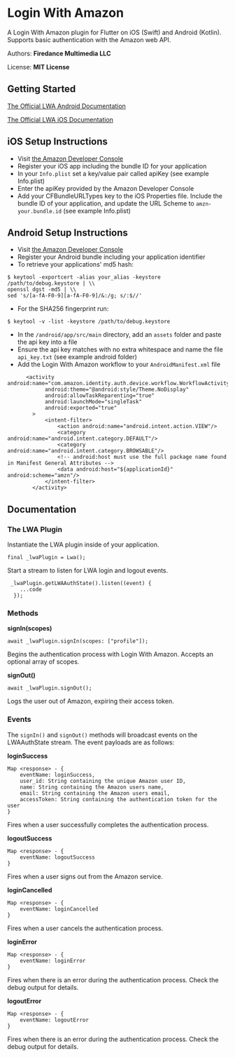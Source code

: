 # Login With Amazon

A Login With Amazon plugin for Flutter on iOS (Swift) and Android (Kotlin).  
Supports basic authentication with the Amazon web API.

Authors:  **Firedance Multimedia LLC**

License:  **MIT License**

## Getting Started
[The Official LWA Android Documentation](https://developer.amazon.com/docs/login-with-amazon/create-android-project.html#install-lwa-library)

[The Official LWA iOS Documentation](https://developer.amazon.com/docs/login-with-amazon/ios-docs.html)

## iOS Setup Instructions
- Visit [the Amazon Developer Console](https://developer.amazon.com/apps-and-games/login-with-amazon)
- Register your iOS app including the bundle ID for your application
- In your `Info.plist` set a key/value pair called apiKey (see example Info.plist)
- Enter the apiKey provided by the Amazon Developer Console
- Add your CFBundleURLTypes key to the iOS Properties file.  Include the bundle ID of your application, and update the URL Scheme to `amzn-your.bundle.id` (see example Info.plist)

## Android Setup Instructions
- Visit [the Amazon Developer Console](https://developer.amazon.com/apps-and-games/login-with-amazon)
- Register your Android bundle including your application identifier
- To retrieve your applications' md5 hash:
```
$ keytool -exportcert -alias your_alias -keystore /path/to/debug.keystore | \\
openssl dgst -md5 | \\
sed 's/[a-fA-F0-9][a-fA-F0-9]/&:/g; s/:$//'
```
- For the SHA256 fingerprint run:
```
$ keytool -v -list -keystore /path/to/debug.keystore
```
- In the `/android/app/src/main` directory, add an `assets` folder and paste the api key into a file
- Ensure the api key matches with no extra whitespace and name the file `api_key.txt` (see example android folder)
- Add the Login With Amazon workflow to your `AndroidManifest.xml` file

```
      <activity android:name="com.amazon.identity.auth.device.workflow.WorkflowActivity"
            android:theme="@android:style/Theme.NoDisplay"
            android:allowTaskReparenting="true"
            android:launchMode="singleTask"
            android:exported="true"
        >
            <intent-filter>
                <action android:name="android.intent.action.VIEW"/>
                <category android:name="android.intent.category.DEFAULT"/>
                <category android:name="android.intent.category.BROWSABLE"/>
                <!-- android:host must use the full package name found in Manifest General Attributes -->
                <data android:host="${applicationId}" android:scheme="amzn"/>
            </intent-filter>
        </activity>
```

## Documentation


### The LWA Plugin
Instantiate the LWA plugin inside of your application.

```
final _lwaPlugin = Lwa();
```

Start a stream to listen for LWA login and logout events.

```
 _lwaPlugin.getLWAAuthState().listen((event) {
    ...code
  });
```

### Methods

**signIn(scopes)**

```
await _lwaPlugin.signIn(scopes: ["profile"]);
```

Begins the authentication process with Login With Amazon.  Accepts an optional array of scopes.

**signOut()**

```
await _lwaPlugin.signOut();
```

Logs the user out of Amazon, expiring their access token.


### Events

The `signIn()` and `signOut()` methods will broadcast events on the LWAAuthState stream.  The event payloads are as follows:

**loginSuccess**

```
Map <response> - {
    eventName: loginSuccess,
    user_id: String containing the unique Amazon user ID,
    name: String containing the Amazon users name,
    email: String containing the Amazon users email,
    accessToken: String containing the authentication token for the user
}
```

Fires when a user successfully completes the authentication process.

**logoutSuccess**

```
Map <response> - {
    eventName: logoutSuccess
}
```

Fires when a user signs out from the Amazon service.

**loginCancelled**

```
Map <response> - {
    eventName: loginCancelled
}
```

Fires when a user cancels the authentication process.

**loginError**

```
Map <response> - {
    eventName: loginError
}
```

Fires when there is an error during the authentication process.  Check the debug output for details.

**logoutError**

```
Map <response> - {
    eventName: logoutError
}
```

Fires when there is an error during the authentication process.  Check the debug output for details.






